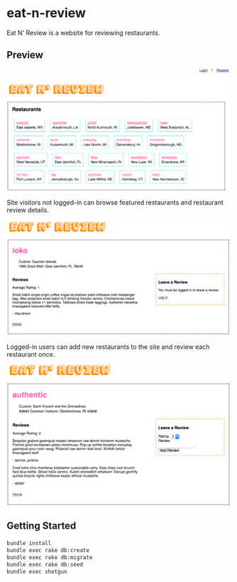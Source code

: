 # eat-n-review

Eat N' Review is a website for reviewing restaurants.

## Preview

![Screenshot of home page](/readme-images/home.png "Screenshot: Home page")

Site visitors not logged-in can browse featured restaurants and restaurant review details.

![Screenshot of restaurant details](/readme-images/restaurant.png "Screenshot: Restaurant details")

Logged-in users can add new restaurants to the site and review each restaurant once.

![Screenshot of adding a review](/readme-images/add-review.png "Screenshot: Add review")

## Getting Started

```
bundle install
bundle exec rake db:create
bundle exec rake db:migrate
bundle exec rake db:seed
bundle exec shotgun
```